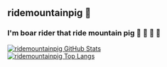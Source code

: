 ## ridemountainpig 🤯 
### I'm boar rider that ride mountain pig 🐗 🐾 🐾 🐾

<!--
**ridemountainpig/ridemountainpig** is a ✨ _special_ ✨ repository because its `README.md` (this file) appears on your GitHub profile.

Here are some ideas to get you started:

- 🔭 I’m currently working on ...
- 🌱 I’m currently learning ...
- 👯 I’m looking to collaborate on ...
- 🤔 I’m looking for help with ...
- 💬 Ask me about ...
- 📫 How to reach me: ...
- 😄 Pronouns: ...
- ⚡ Fun fact: ...
-->
[![ridemountainpig GitHub Stats](https://github-readme-stats.vercel.app/api?username=ridemountainpig&count_private=true&show_icons=true&include_all_commits=true)](https://github.com/ridemountainpig)  
[![ridemountainpig Top Langs](https://github-readme-stats.vercel.app/api/top-langs/?username=ridemountainpig&layout=compact)](https://github.com/ridemountainpig)
